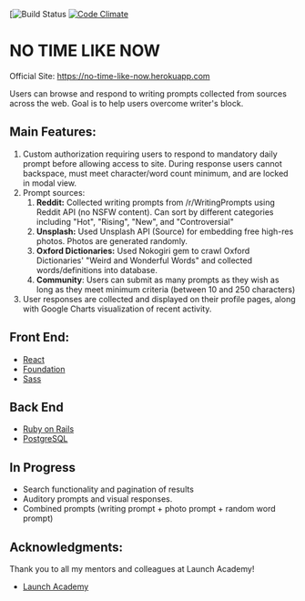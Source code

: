[![Build Status](https://codeship.com/projects/fabb0470-3510-0136-cb1e-1e1a57dc8df8/status?branch=master)
[![Code Climate](https://codeclimate.com/github/ChoiChips/no-time-like-now/badges/gpa.svg)](https://codeclimate.com/github/ChoiChips/no-time-like-now)

# NO TIME LIKE NOW

Official Site:
https://no-time-like-now.herokuapp.com

Users can browse and respond to writing prompts collected from sources across the web. Goal is to help users overcome writer's block.

## Main Features:
1. Custom authorization requiring users to respond to mandatory daily prompt before allowing access to site. During response users cannot backspace, must meet character/word count minimum, and are locked in modal view.
2. Prompt sources:
   1. **Reddit:** Collected writing prompts from /r/WritingPrompts using Reddit API (no NSFW content). Can sort by different categories including "Hot", "Rising", "New", and "Controversial"
   2. **Unsplash:** Used Unsplash API (Source) for embedding free high-res photos. Photos are generated randomly.
   3. **Oxford Dictionaries:** Used Nokogiri gem to crawl Oxford Dictionaries' "Weird and Wonderful Words" and collected words/definitions into database.
   4. **Community**: Users can submit as many prompts as they wish as long as they meet minimum criteria (between 10 and 250 characters)
3. User responses are collected and displayed on their profile pages, along with Google Charts visualization of recent activity.


## Front End:
* [React](https://reactjs.org/)
* [Foundation](https://foundation.zurb.com/)
* [Sass](https://sass-lang.com/)

## Back End
* [Ruby on Rails](http://rubyonrails.org/)
* [PostgreSQL](https://www.postgresql.org/)

## In Progress
* Search functionality and pagination of results
* Auditory prompts and visual responses.
* Combined prompts (writing prompt + photo prompt + random word prompt)

## Acknowledgments:

Thank you to all my mentors and colleagues at Launch Academy!
* [Launch Academy](https://www.launchacademy.com)
